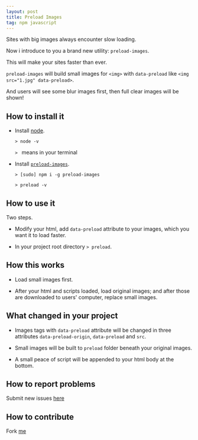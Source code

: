 ```yaml
---
layout: post
title: Preload Images
tag: npm javascript
---
```


Sites with big images always encounter slow loading.

Now i introduce to you a brand new utility: `preload-images`.

This will make your sites faster than ever.

`preload-images` will build small images for `<img>` with `data-preload` like `<img src="1.jpg" data-preload>`.

And users will see some blur images first, then full clear images will be shown!

## How to install it

- Install [node](http://nodejs.org/).

    `> node -v`
    
    `> ` means in your terminal

- Install [`preload-images`](https://www.npmjs.com/package/preload-images).

    `> [sudo] npm i -g preload-images`
    
    `> preload -v`
    
## How to use it

Two steps.

- Modify your html, add `data-preload` attribute to your images, which you want it to load faster.

- In your project root directory `> preload`.

## How this works

- Load small images first.

- After your html and scripts loaded, load original images; and after those are downloaded to users' computer, replace small images.

## What changed in your project

- Images tags with `data-preload` attribute will be changed in three attributes `data-preload-origin`, `data-preload` and `src`.

- Small images will be built to `preload` folder beneath your original images.

- A small peace of script will be appended to your html body at the bottom.

## How to report problems

Submit new issues [here](https://github.com/event-lab/preload-images/issues)

## How to contribute

Fork [me](https://github.com/event-lab/preload-images)
